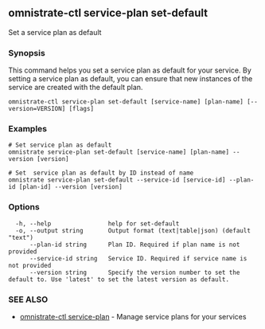 ## omnistrate-ctl service-plan set-default

Set a service plan as default

### Synopsis

This command helps you set a service plan as default for your service.
By setting a service plan as default, you can ensure that new instances of the service are created with the default plan.

```
omnistrate-ctl service-plan set-default [service-name] [plan-name] [--version=VERSION] [flags]
```

### Examples

```
# Set service plan as default
omnistrate service-plan set-default [service-name] [plan-name] --version [version]

# Set  service plan as default by ID instead of name
omnistrate service-plan set-default --service-id [service-id] --plan-id [plan-id] --version [version]
```

### Options

```
  -h, --help                help for set-default
  -o, --output string       Output format (text|table|json) (default "text")
      --plan-id string      Plan ID. Required if plan name is not provided
      --service-id string   Service ID. Required if service name is not provided
      --version string      Specify the version number to set the default to. Use 'latest' to set the latest version as default.
```

### SEE ALSO

* [omnistrate-ctl service-plan](omnistrate-ctl_service-plan.md)	 - Manage service plans for your services


